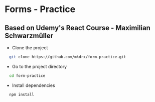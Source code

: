 # Forms - Practice

## Based on Udemy's React Course - Maximilian Schwarzmüller

- Clone the project

```bash
  git clone https://github.com/mkdrx/form-practice.git
```

- Go to the project directory

```bash
  cd form-practice
```

- Install dependencies

```bash
  npm install
